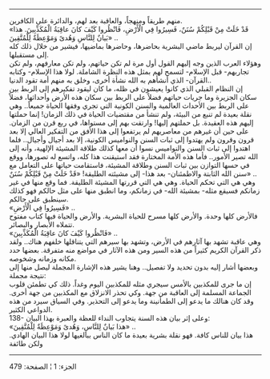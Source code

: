 ------------------------------------------------------------------------

منهم طريقاً ومنهجاً، والعاقبة بعد لهم، والدائرة على الكافرين.  
«قَدْ خَلَتْ مِنْ قَبْلِكُمْ سُنَنٌ، فَسِيرُوا فِي الْأَرْضِ، فَانْظُروا كَيْفَ كانَ عاقِبَةُ الْمُكَذِّبِينَ.
هذا بَيانٌ لِلنَّاسِ وَهُدىً وَمَوْعِظَةٌ لِلْمُتَّقِينَ» ..  
إن القرآن ليربط ماضي البشرية بحاضرها، وحاضرها بماضيها، فيشير من خلال ذلك
كله إلى مستقبلها.  
وهؤلاء العرب الذين وجه إليهم القول أول مرة لم تكن حياتهم، ولم تكن
معارفهم، ولم تكن تجاربهم- قبل الإسلام- لتسمح لهم بمثل هذه النظرة
الشاملة. لولا هذا الإسلام- وكتابه القرآن- الذي أنشأهم به الله نشأة أخرى،
وخلق به منهم أمة تقود الدنيا..  
إن النظام القبلي الذي كانوا يعيشون في ظله، ما كان ليقود تفكيرهم إلى
الربط بين سكان الجزيرة وما جريات حياتهم فضلاً على الربط بين سكان هذه
الأرض وأحداثها، فضلاً على الربط بين الأحداث العالمية والسنن الكونية التي
تجري وفقها الحياة جميعاً.. وهي نقلة بعيدة لم تنبع من البيئة، ولم تنشأ من
مقتضيات الحياة في ذلك الزمان! إنما حملتها إليهم هذه العقيدة. بل حملتهم
إليها! وارتقت بهم إلى مستواها، في ربع قرن من الزمان. على حين أن غيرهم من
معاصريهم لم يرتفعوا إلى هذا الأفق من التفكير العالي إلا بعد قرون وقرون
ولم يهتدوا إلى ثبات السنن والنواميس الكونية، إلا بعد أجيال وأجيال.. فلما
اهتدوا إلى ثبات السنن والنواميس نسوا أن معها كذلك طلاقة المشيئة الإلهية،
وأنه إلى الله تصير الأمور.. فأما هذه الأمة المختارة فقد استيقنت هذا كله،
واتسع له تصورها، ووقع في حسها التوازن بين ثبات السنن وطلاقة المشيئة،
فاستقامت حياتها على التعامل مع سنن الله الثابتة والاطمئنان- بعد هذا- إلى
مشيئته الطليقة! «قَدْ خَلَتْ مِنْ قَبْلِكُمْ سُنَنٌ» ..  
وهي هي التي تحكم الحياة. وهي هي التي قررتها المشيئة الطليقة. فما وقع
منها في غير زمانكم فسيقع مثله- بمشيئة الله- في زمانكم، وما انطبق منها
على مثل حالكم فهو كذلك سينطبق على حالكم.  
«فَسِيرُوا فِي الْأَرْضِ» ..  
فالأرض كلها وحدة. والأرض كلها مسرح للحياة البشرية. والأرض والحياة فيها
كتاب مفتوح تتملاه الأبصار والبصائر.  
«فَانْظُروا كَيْفَ كانَ عاقِبَةُ الْمُكَذِّبِينَ» ..  
وهي عاقبة تشهد بها آثارهم في الأرض، وتشهد بها سيرهم التي يتناقلها خلفهم
هناك.. ولقد ذكر القرآن الكريم كثيراً من هذه السير ومن هذه الآثار في مواضع
منه متفرقة. بعضها حدد مكانه وزمانه وشخوصه.  
وبعضها أشار إليه بدون تحديد ولا تفصيل.. وهنا يشير هذه الإشارة المجملة
ليصل منها إلى نتيجة مجملة:  
إن ما جرى للمكذبين بالأمس سيجري مثله للمكذبين اليوم وغداً. ذلك كي تطمئن
قلوب الجماعة المسلمة إلى العاقبة من جهة. وكي تحذر الانزلاق مع المكذبين
من جهة أخرى. وقد كان هنالك ما يدعو إلى الطمأنينة وما يدعو إلى التحذير.
وفي السياق سيرد من هذه الدواعي الكثير.  
138- وعلى إثر بيان هذه السنة يتجاوب النداء للعظة والعبرة بهذا البيان:  
«هذا بَيانٌ لِلنَّاسِ، وَهُدىً وَمَوْعِظَةٌ لِلْمُتَّقِينَ» ..  
هذا بيان للناس كافة. فهو نقلة بشرية بعيدة ما كان الناس ببالغيها لولا هذا
البيان الهادي. ولكن طائفة

------------------------------------------------------------------------

الجزء: 1 ¦ الصفحة: 479
